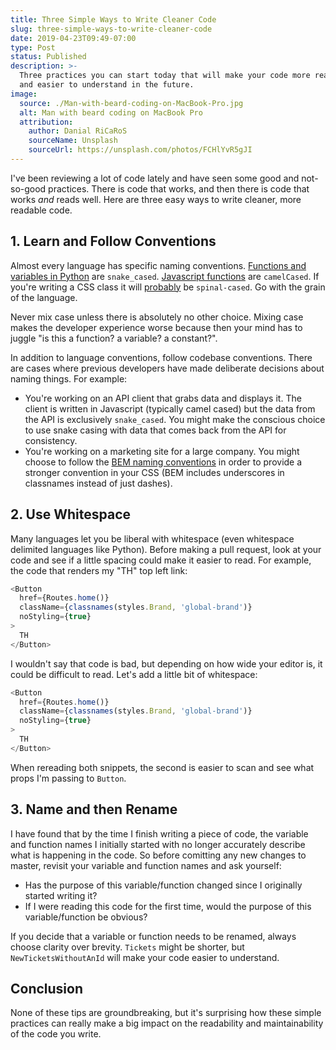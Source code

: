 ```yaml
---
title: Three Simple Ways to Write Cleaner Code
slug: three-simple-ways-to-write-cleaner-code
date: 2019-04-23T09:49-07:00
type: Post
status: Published
description: >-
  Three practices you can start today that will make your code more readable now
  and easier to understand in the future.
image:
  source: ./Man-with-beard-coding-on-MacBook-Pro.jpg
  alt: Man with beard coding on MacBook Pro
  attribution:
    author: Danial RiCaRoS
    sourceName: Unsplash
    sourceUrl: https://unsplash.com/photos/FCHlYvR5gJI
---
```


I've been reviewing a lot of code lately and have seen some good and not-so-good practices. There is code that works, and then there is code that works _and_ reads well. Here are three easy ways to write cleaner, more readable code.

## 1. Learn and Follow Conventions

Almost every language has specific naming conventions. [Functions and variables in Python][1] are `snake_cased`. [Javascript functions][2] are `camelCased`. If you're writing a CSS class it will [probably][3] be `spinal-cased`. Go with the grain of the language.

Never mix case unless there is absolutely no other choice. Mixing case makes the developer experience worse because then your mind has to juggle "is this a function? a variable? a constant?".

In addition to language conventions, follow codebase conventions. There are cases where previous developers have made deliberate decisions about naming things. For example:

- You're working on an API client that grabs data and displays it. The client is written in Javascript (typically camel cased) but the data from the API is exclusively `snake_cased`. You might make the conscious choice to use snake casing with data that comes back from the API for consistency.
- You're working on a marketing site for a large company. You might choose to follow the [BEM naming conventions][4] in order to provide a stronger convention in your CSS (BEM includes underscores in classnames instead of just dashes).

## 2. Use Whitespace

Many languages let you be liberal with whitespace (even whitespace delimited languages like Python). Before making a pull request, look at your code and see if a little spacing could make it easier to read. For example, the code that renders my "TH" top left link:

```typescript
<Button
  href={Routes.home()}
  className={classnames(styles.Brand, 'global-brand')}
  noStyling={true}
>
  TH
</Button>
```

I wouldn't say that code is bad, but depending on how wide your editor is, it could be difficult to read. Let's add a little bit of whitespace:

```typescript
<Button
  href={Routes.home()}
  className={classnames(styles.Brand, 'global-brand')}
  noStyling={true}
>
  TH
</Button>
```

When rereading both snippets, the second is easier to scan and see what props I'm passing to `Button`.

## 3. Name and then Rename

I have found that by the time I finish writing a piece of code, the variable and function names I initially started with no longer accurately describe what is happening in the code. So before comitting any new changes to master, revisit your variable and function names and ask yourself:

- Has the purpose of this variable/function changed since I originally started writing it?
- If I were reading this code for the first time, would the purpose of this variable/function be obvious?

If you decide that a variable or function needs to be renamed, always choose clarity over brevity. `Tickets` might be shorter, but `NewTicketsWithoutAnId` will make your code easier to understand.

## Conclusion

None of these tips are groundbreaking, but it's surprising how these simple practices can really make a big impact on the readability and maintainability of the code you write.

[1]: https://www.python.org/dev/peps/pep-0008/#function-and-variable-names
[2]: https://developer.mozilla.org/en-US/docs/Web/JavaScript/Reference/Global_Objects/Array
[3]: https://medium.freecodecamp.org/css-naming-conventions-that-will-save-you-hours-of-debugging-35cea737d849
[4]: http://getbem.com/introduction/
